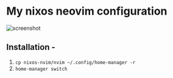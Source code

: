 # My nixos neovim configuration

![screenshot](https://github.com/user-attachments/assets/bbd7f901-ab05-497a-97e0-c8bee9e0da94)

## Installation - 

1. `cp nixos-nvim/nvim ~/.config/home-manager -r`
2. `home-manager switch`
